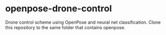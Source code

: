 # openpose-drone-control
Drone control scheme using OpenPose and neural net classification.
Clone this repository to the same folder that contains openpose.
